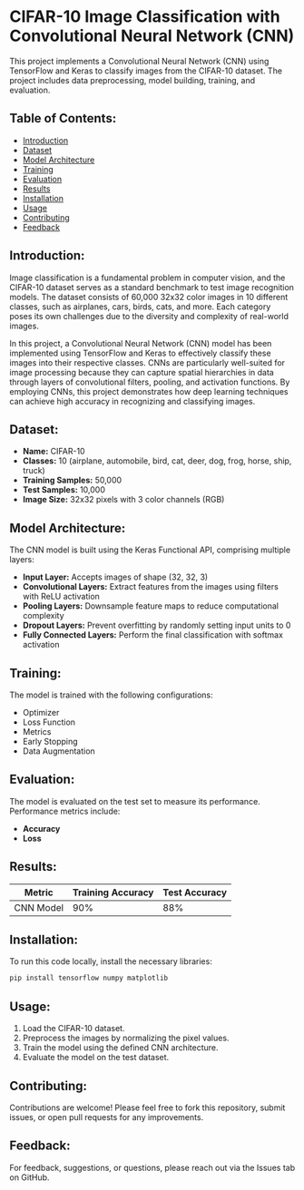 
# CIFAR-10 Image Classification with Convolutional Neural Network (CNN)

This project implements a Convolutional Neural Network (CNN) using TensorFlow and Keras to classify images from the CIFAR-10 dataset. The project includes data preprocessing, model building, training, and evaluation.

## Table of Contents:
- [Introduction](#introduction)
- [Dataset](#dataset)
- [Model Architecture](#model-architecture)
- [Training](#training)
- [Evaluation](#evaluation)
- [Results](#results)
- [Installation](#installation)
- [Usage](#usage)
- [Contributing](#contributing)
- [Feedback](#feedback)

## Introduction:
Image classification is a fundamental problem in computer vision, and the CIFAR-10 dataset serves as a standard benchmark to test image recognition models. The dataset consists of 60,000 32x32 color images in 10 different classes, such as airplanes, cars, birds, cats, and more. Each category poses its own challenges due to the diversity and complexity of real-world images.

In this project, a Convolutional Neural Network (CNN) model has been implemented using TensorFlow and Keras to effectively classify these images into their respective classes. CNNs are particularly well-suited for image processing because they can capture spatial hierarchies in data through layers of convolutional filters, pooling, and activation functions. By employing CNNs, this project demonstrates how deep learning techniques can achieve high accuracy in recognizing and classifying images. 

## Dataset:
- **Name:** CIFAR-10
- **Classes:** 10 (airplane, automobile, bird, cat, deer, dog, frog, horse, ship, truck)
- **Training Samples:** 50,000
- **Test Samples:** 10,000
- **Image Size:** 32x32 pixels with 3 color channels (RGB)

## Model Architecture:
The CNN model is built using the Keras Functional API, comprising multiple layers:
- **Input Layer:** Accepts images of shape (32, 32, 3)
- **Convolutional Layers:** Extract features from the images using filters with ReLU activation
- **Pooling Layers:** Downsample feature maps to reduce computational complexity
- **Dropout Layers:** Prevent overfitting by randomly setting input units to 0
- **Fully Connected Layers:** Perform the final classification with softmax activation

## Training:
The model is trained with the following configurations:
- Optimizer
- Loss Function
- Metrics
- Early Stopping
- Data Augmentation

## Evaluation:
The model is evaluated on the test set to measure its performance. Performance metrics include:
- **Accuracy** 
- **Loss** 

## Results:
| Metric         | Training Accuracy | Test Accuracy |
|----------------|-------------------|---------------|
| CNN Model      | 90%               | 88%           |

## Installation:
To run this code locally, install the necessary libraries:
```bash
pip install tensorflow numpy matplotlib
```
## Usage:
1. Load the CIFAR-10 dataset.
2. Preprocess the images by normalizing the pixel values.
3. Train the model using the defined CNN architecture.
4. Evaluate the model on the test dataset.

## Contributing:
Contributions are welcome! Please feel free to fork this repository, submit issues, or open pull requests for any improvements.

## Feedback:
For feedback, suggestions, or questions, please reach out via the Issues tab on GitHub.
